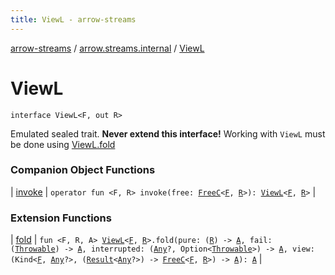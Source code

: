 ```yaml
---
title: ViewL - arrow-streams
---
```


[arrow-streams](../../index.html) / [arrow.streams.internal](../index.html) / [ViewL](./index.html)

# ViewL

`interface ViewL<F, out R>`

Emulated sealed trait. **Never extend this interface!**
Working with `ViewL` must be done using [ViewL.fold](../fold.html)

### Companion Object Functions

| [invoke](invoke.html) | `operator fun <F, R> invoke(free: `[`FreeC`](../-free-c/index.html)`<`[`F`](invoke.html#F)`, `[`R`](invoke.html#R)`>): `[`ViewL`](./index.html)`<`[`F`](invoke.html#F)`, `[`R`](invoke.html#R)`>` |

### Extension Functions

| [fold](../fold.html) | `fun <F, R, A> `[`ViewL`](./index.html)`<`[`F`](../fold.html#F)`, `[`R`](../fold.html#R)`>.fold(pure: (`[`R`](../fold.html#R)`) -> `[`A`](../fold.html#A)`, fail: (`[`Throwable`](https://kotlinlang.org/api/latest/jvm/stdlib/kotlin/-throwable/index.html)`) -> `[`A`](../fold.html#A)`, interrupted: (`[`Any`](https://kotlinlang.org/api/latest/jvm/stdlib/kotlin/-any/index.html)`?, Option<`[`Throwable`](https://kotlinlang.org/api/latest/jvm/stdlib/kotlin/-throwable/index.html)`>) -> `[`A`](../fold.html#A)`, view: (Kind<`[`F`](../fold.html#F)`, `[`Any`](https://kotlinlang.org/api/latest/jvm/stdlib/kotlin/-any/index.html)`?>, (`[`Result`](../-free-c/-result/index.html)`<`[`Any`](https://kotlinlang.org/api/latest/jvm/stdlib/kotlin/-any/index.html)`?>) -> `[`FreeC`](../-free-c/index.html)`<`[`F`](../fold.html#F)`, `[`R`](../fold.html#R)`>) -> `[`A`](../fold.html#A)`): `[`A`](../fold.html#A) |

